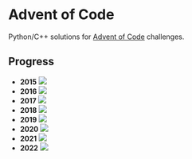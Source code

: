 # Advent of Code
Python/C++ solutions for [Advent of Code](https://adventofcode.com/) challenges.

## Progress
- **2015** ![](https://progress-bar.dev/20/?scale=25&width=300&suffix=/25)
- **2016** ![](https://progress-bar.dev/8/?scale=25&width=300&suffix=/25)
- **2017** ![](https://progress-bar.dev/8/?scale=25&width=300&suffix=/25)
- **2018** ![](https://progress-bar.dev/6/?scale=25&width=300&suffix=/25)
- **2019** ![](https://progress-bar.dev/7/?scale=25&width=300&suffix=/25)
- **2020** ![](https://progress-bar.dev/7/?scale=25&width=300&suffix=/25)
- **2021** ![](https://progress-bar.dev/7/?scale=25&width=300&suffix=/25)
- **2022** ![](https://progress-bar.dev/20/?scale=25&width=300&suffix=/25)
